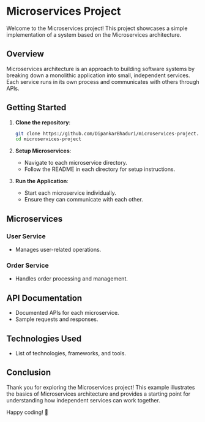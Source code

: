 # Microservices Project

Welcome to the Microservices project! This project showcases a simple implementation of a system based on the Microservices architecture.

## Overview

Microservices architecture is an approach to building software systems by breaking down a monolithic application into small, independent services. Each service runs in its own process and communicates with others through APIs.

## Getting Started

1. **Clone the repository**: 
    ```bash
    git clone https://github.com/DipankarBhaduri/microservices-project.git
    cd microservices-project
    ```

2. **Setup Microservices**: 
    - Navigate to each microservice directory.
    - Follow the README in each directory for setup instructions.

3. **Run the Application**: 
    - Start each microservice individually.
    - Ensure they can communicate with each other.

## Microservices

### User Service

- Manages user-related operations.

### Order Service

- Handles order processing and management.

## API Documentation

- Documented APIs for each microservice.
- Sample requests and responses.

## Technologies Used

- List of technologies, frameworks, and tools.

## Conclusion

Thank you for exploring the Microservices project! This example illustrates the basics of Microservices architecture and provides a starting point for understanding how independent services can work together.

Happy coding! 🚀

